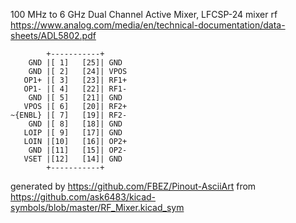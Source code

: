 100 MHz to 6 GHz Dual Channel Active Mixer, LFCSP-24
mixer rf
https://www.analog.com/media/en/technical-documentation/data-sheets/ADL5802.pdf


	        +-----------+
	    GND |[ 1]   [25]| GND
	    GND |[ 2]   [24]| VPOS
	   OP1+ |[ 3]   [23]| RF1+
	   OP1- |[ 4]   [22]| RF1-
	    GND |[ 5]   [21]| GND
	   VPOS |[ 6]   [20]| RF2+
	~{ENBL} |[ 7]   [19]| RF2-
	    GND |[ 8]   [18]| GND
	   LOIP |[ 9]   [17]| GND
	   LOIN |[10]   [16]| OP2+
	    GND |[11]   [15]| OP2-
	   VSET |[12]   [14]| GND
	        +-----------+


generated by https://github.com/FBEZ/Pinout-AsciiArt from https://github.com/ask6483/kicad-symbols/blob/master/RF_Mixer.kicad_sym